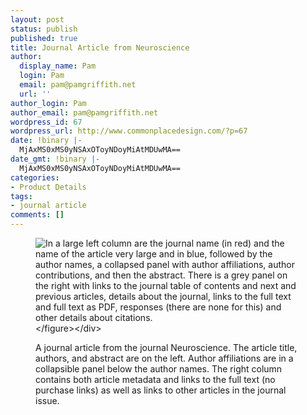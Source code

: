 ```yaml
---
layout: post
status: publish
published: true
title: Journal Article from Neuroscience
author:
  display_name: Pam
  login: Pam
  email: pam@pamgriffith.net
  url: ''
author_login: Pam
author_email: pam@pamgriffith.net
wordpress_id: 67
wordpress_url: http://www.commonplacedesign.com/?p=67
date: !binary |-
  MjAxMS0xMS0yNSAxOToyNDoyMiAtMDUwMA==
date_gmt: !binary |-
  MjAxMS0xMS0yNSAxOToyNDoyMiAtMDUwMA==
categories:
- Product Details
tags:
- journal article
comments: []
---
```

<div class="figure-wrapper">
<figure><img class="alignnone size-full wp-image-68" title="journal-article-neuroscience" src="http:&#47;&#47;www.commonplacedesign.com&#47;wp-content&#47;uploads&#47;journal-article-neuroscience.png" alt="In a large left column are the journal name (in red) and the name of the article very large and in blue, followed by the author names, a collapsed panel with author affiliations, author contributions, and then the abstract. There is a grey panel on the right  with links to the journal table of contents and next and previous articles, details about the journal, links to the full text and full text as PDF, responses (there are none for this) and other details about citations." &#47;><&#47;figure><&#47;div></p>
<p>A journal article from the journal Neuroscience. The article title, authors, and abstract are on the left. Author affiliations are in a collapsible panel below the author names. The right column contains both article metadata and links to the full text (no purchase links) as well as links to other articles in the journal issue.</p>
